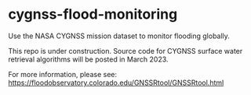 # cygnss-flood-monitoring
Use the NASA CYGNSS mission dataset to monitor flooding globally.

This repo is under construction.  Source code for CYGNSS surface water retrieval algorithms will be posted in March 2023.  

For more information, please see: 
https://floodobservatory.colorado.edu/GNSSRtool/GNSSRtool.html
